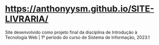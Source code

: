 # https://anthonyysm.github.io/SITE-LIVRARIA/

Site desenvolvido como projeto final da disciplina de Introdução à Tecnologia Web | 1º período do curso de Sistema de Informação, 2023.1
